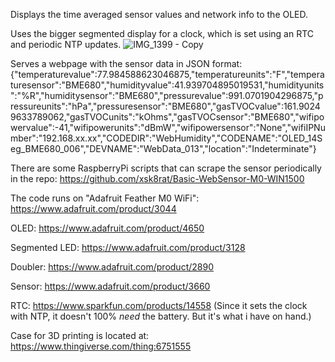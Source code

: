 Displays the time averaged sensor values and network info to the OLED.

Uses the bigger segmented display for a clock, which is set using an RTC and periodic NTP updates.
![IMG_1399 - Copy](https://github.com/user-attachments/assets/9d05a561-1176-433b-8bcf-823b6cab56e3)

Serves a webpage with the sensor data in JSON format: 
  {"temperaturevalue":77.984588623046875,"temperatureunits":"F","temperaturesensor":"BME680","humidityvalue":41.939704895019531,"humidityunits":"%R","humiditysensor":"BME680","pressurevalue":991.0701904296875,"pressureunits":"hPa","pressuresensor":"BME680","gasTVOCvalue":161.90249633789062,"gasTVOCunits":"kOhms","gasTVOCsensor":"BME680","wifipowervalue":-41,"wifipowerunits":"dBmW","wifipowersensor":"None","wifiIPNumber":"192.168.xx.xx","CODEDIR":"WebHumidity","CODENAME":"OLED_14Seg_BME680_006","DEVNAME":"WebData_013","location":"Indeterminate"}

  There are some RaspberryPi scripts that can scrape the sensor periodically in the repo: https://github.com/xsk8rat/Basic-WebSensor-M0-WIN1500


The code runs on "Adafruit Feather M0 WiFi": https://www.adafruit.com/product/3044

OLED: https://www.adafruit.com/product/4650

Segmented LED: https://www.adafruit.com/product/3128

Doubler: https://www.adafruit.com/product/2890

Sensor: https://www.adafruit.com/product/3660

RTC: https://www.sparkfun.com/products/14558 (Since it sets the clock with NTP, it doesn't 100% _need_ the battery. But it's what i have on hand.)

Case for 3D printing is located at: 
https://www.thingiverse.com/thing:6751555

